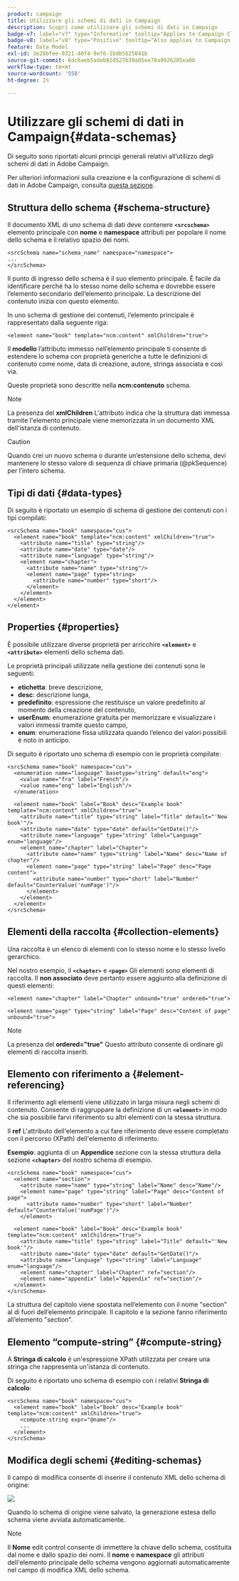 ```yaml
---
product: campaign
title: Utilizzare gli schemi di dati in Campaign
description: Scopri come utilizzare gli schemi di dati in Campaign
badge-v7: label="v7" type="Informative" tooltip="Applies to Campaign Classic v7"
badge-v8: label="v8" type="Positive" tooltip="Also applies to Campaign v8"
feature: Data Model
exl-id: 3e28bfee-0321-40f4-9ef6-1bdb5b25041b
source-git-commit: 6dc6aeb5adeb82d527b39a05ee70a9926205ea0b
workflow-type: tm+mt
source-wordcount: '558'
ht-degree: 1%

---
```


# Utilizzare gli schemi di dati in Campaign{#data-schemas}



Di seguito sono riportati alcuni principi generali relativi all’utilizzo degli schemi di dati in Adobe Campaign.

Per ulteriori informazioni sulla creazione e la configurazione di schemi di dati in Adobe Campaign, consulta [questa sezione](../../configuration/using/about-schema-edition.md).

## Struttura dello schema {#schema-structure}

Il documento XML di uno schema di dati deve contenere **`<srcschema>`** elemento principale con **nome** e **namespace** attributi per popolare il nome dello schema e il relativo spazio dei nomi.

```
<srcSchema name="schema_name" namespace="namespace">
...
</srcSchema>
```

Il punto di ingresso dello schema è il suo elemento principale. È facile da identificare perché ha lo stesso nome dello schema e dovrebbe essere l’elemento secondario dell’elemento principale. La descrizione del contenuto inizia con questo elemento.

In uno schema di gestione dei contenuti, l’elemento principale è rappresentato dalla seguente riga:

```
<element name="book" template="ncm:content" xmlChildren="true">
```

Il **modello** l’attributo immesso nell’elemento principale ti consente di estendere lo schema con proprietà generiche a tutte le definizioni di contenuto come nome, data di creazione, autore, stringa associata e così via.

Queste proprietà sono descritte nella **ncm:contenuto** schema.

>[!NOTE]
>
>La presenza del **xmlChildren** L&#39;attributo indica che la struttura dati immessa tramite l&#39;elemento principale viene memorizzata in un documento XML dell&#39;istanza di contenuto.

>[!CAUTION]
>
>Quando crei un nuovo schema o durante un’estensione dello schema, devi mantenere lo stesso valore di sequenza di chiave primaria (@pkSequence) per l’intero schema.

## Tipi di dati {#data-types}

Di seguito è riportato un esempio di schema di gestione dei contenuti con i tipi compilati:

```
<srcSchema name="book" namespace="cus">
  <element name="book" template="ncm:content" xmlChildren="true">
    <attribute name="title" type="string"/>
    <attribute name="date" type="date"/>
    <attribute name="language" type="string"/>
    <element name="chapter">
      <attribute name="name" type="string"/>
      <element name="page" type="string>
        <attribute name="number" type="short"/>
      </element>
    </element>
  </element>
</element>
```

## Properties {#properties}

È possibile utilizzare diverse proprietà per arricchire **`<element>`** e **`<attribute>`** elementi dello schema dati.

Le proprietà principali utilizzate nella gestione dei contenuti sono le seguenti:

* **etichetta**: breve descrizione,
* **desc**: descrizione lunga,
* **predefinito**: espressione che restituisce un valore predefinito al momento della creazione del contenuto,
* **userEnum**: enumerazione gratuita per memorizzare e visualizzare i valori immessi tramite questo campo,
* **enum**: enumerazione fissa utilizzata quando l’elenco dei valori possibili è noto in anticipo.

Di seguito è riportato uno schema di esempio con le proprietà compilate:

```
<srcSchema name="book" namespace="cus">
  <enumeration name="language" basetype="string" default="eng">    
    <value name="fra" label="French"/>    
    <value name="eng" label="English"/>   
  </enumeration>

  <element name="book" label="Book" desc="Example book" template="ncm:content" xmlChildren="true">
    <attribute name="title" type="string" label="Title" default="'New book'"/>
    <attribute name="date" type="date" default="GetDate()"/>
    <attribute name="language" type="string" label="Language" enum="language"/>
    <element name="chapter" label="Chapter">
      <attribute name="name" type="string" label="Name" desc="Name of chapter"/>
      <element name="page" type="string" label="Page" desc="Page content">
        <attribute name="number" type="short" label="Number" default="CounterValue('numPage')"/>
      </element>
    </element>
  </element>
</srcSchema>
```

## Elementi della raccolta {#collection-elements}

Una raccolta è un elenco di elementi con lo stesso nome e lo stesso livello gerarchico.

Nel nostro esempio, il **`<chapter>`** e **`<page>`** Gli elementi sono elementi di raccolta. Il **non associato** deve pertanto essere aggiunto alla definizione di questi elementi:

```
<element name="chapter" label="Chapter" unbound="true" ordered="true">
```

```
<element name="page" type="string" label="Page" desc="Content of page" unbound="true">
```

>[!NOTE]
>
>La presenza del **ordered=&quot;true&quot;** Questo attributo consente di ordinare gli elementi di raccolta inseriti.

## Elemento con riferimento a {#element-referencing}

Il riferimento agli elementi viene utilizzato in larga misura negli schemi di contenuto. Consente di raggruppare la definizione di un **`<element>`** in modo che sia possibile farvi riferimento su altri elementi con la stessa struttura.

Il **ref** L&#39;attributo dell&#39;elemento a cui fare riferimento deve essere completato con il percorso (XPath) dell&#39;elemento di riferimento.

**Esempio**: aggiunta di un **Appendice** sezione con la stessa struttura della sezione **`<chapter>`** del nostro schema di esempio.

```
<srcSchema name="book" namespace="cus">
  <element name="section">
    <attribute name="name" type="string" label="Name" desc="Name"/>
    <element name="page" type="string" label="Page" desc="Content of page">
      <attribute name="number" type="short" label="Number" default="CounterValue('numPage')"/>
    </element>

  <element name="book" label="Book" desc="Example book" template="ncm:content" xmlChildren="true">
    <attribute name="title" type="string" label="Title" default="'New book'"/>
    <attribute name="date" type="date" default="GetDate()"/>
    <attribute name="language" type="string" label="Language" enum="language"/>
    <element name="chapter" label="Chapter" ref="section"/>
    <element name="appendix" label="Appendix" ref="section"/>
  </element>
</srcSchema>
```

La struttura del capitolo viene spostata nell’elemento con il nome &quot;section&quot; al di fuori dell’elemento principale. Il capitolo e la sezione fanno riferimento all’elemento &quot;section&quot;.

## Elemento “compute-string” {#compute-string}

A **Stringa di calcolo** è un&#39;espressione XPath utilizzata per creare una stringa che rappresenta un&#39;istanza di contenuto.

Di seguito è riportato uno schema di esempio con i relativi **Stringa di calcolo**:

```
<srcSchema name="book" namespace="cus">
  <element name="book" label="Book" desc="Example book" template="ncm:content" xmlChildren="true">
    <compute-string expr="@name"/>
    ...
  </element>
</srcSchema>
```

## Modifica degli schemi {#editing-schemas}

Il campo di modifica consente di inserire il contenuto XML dello schema di origine:

![](assets/d_ncs_integration_schema_edition.png)

Quando lo schema di origine viene salvato, la generazione estesa dello schema viene avviata automaticamente.

>[!NOTE]
>
>Il **Nome** edit control consente di immettere la chiave dello schema, costituita dal nome e dallo spazio dei nomi. Il **nome** e **namespace** gli attributi dell&#39;elemento principale dello schema vengono aggiornati automaticamente nel campo di modifica XML dello schema.
